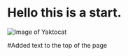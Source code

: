 # Hello this is a start.

![Image of Yaktocat](https://octodex.github.com/images/yaktocat.png)















#Added text to the top of the page
